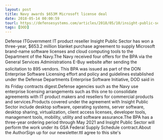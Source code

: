 ```yaml
---
layout: post
title: Navy awards $653M Microsoft license deal
date: 2018-05-14 00:00:59
tourl: https://defensesystems.com/articles/2018/05/10/insight-public-sector-navy.aspx
tags: [DOD]
---
```

Defense ITGovernment IT product reseller Insight Public Sector has won a three-year, $653.2 million blanket purchase agreement to supply Microsoft brand-name software licenses and cloud computing tools to the Department of the Navy.The Navy received four offers for the BPA via the General Services Administrations E-Buy website after sending the solicitation to 895 vendors. This BPA was issued as part of the DON Enterprise Software Licensing effort and policy and guidelines established under the Defense Departments Enterprise Software Initiative, DOD said in its Friday contracts digest.Defense agencies such as the Navy use enterprise licensing arrangements such as this one to consolidate agreements with IT product makers and resellers for commercial products and services.Products covered under the agreement with Insight Public Sector include desktop software, operating systems, server software, desktop sharing, virtualization, client access licenses, developer tools, management tools, mobility, utility and software assurance.The BPA has a three-year ordering period through May 2021 and Insight Public Sector will perform the work under its GSA Federal Supply Schedule contract.About the AuthorSign up for our newsletter.ttI agree to this site's 